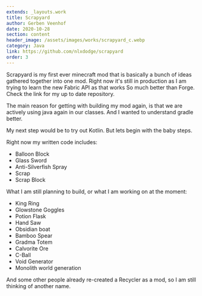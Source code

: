 ```yaml
---
extends: _layouts.work
title: Scrapyard
author: Gerben Veenhof
date: 2020-10-28
section: content
header_image: /assets/images/works/scrapyard_c.webp
category: Java
link: https://github.com/nlxdodge/scrapyard
order: 3
---
```


Scrapyard is my first ever minecraft mod that is basically a bunch of ideas gathered together into one mod.
Right now it's still in production as I am trying to learn the new Fabric API as that works So much better than Forge.
Check the link for my up to date repository.

The main reason for getting with building my mod again, is that we are actively using java again in our classes. And I wanted to understand gradle better.

My next step would be to try out Kotlin. But lets begin with the baby steps.

Right now my written code includes:

- Balloon Block
- Glass Sword
- Anti-Silverfish Spray
- Scrap
- Scrap Block

What I am still planning to build, or what I am working on at the moment:

- King Ring
- Glowstone Goggles
- Potion Flask
- Hand Saw
- Obsidian boat
- Bamboo Spear
- Gradma Totem
- Calvorite Ore
- C-Ball
- Void Generator
- Monolith world generation

And some other people already re-created a Recycler as a mod, so I am still thinking of another name.

